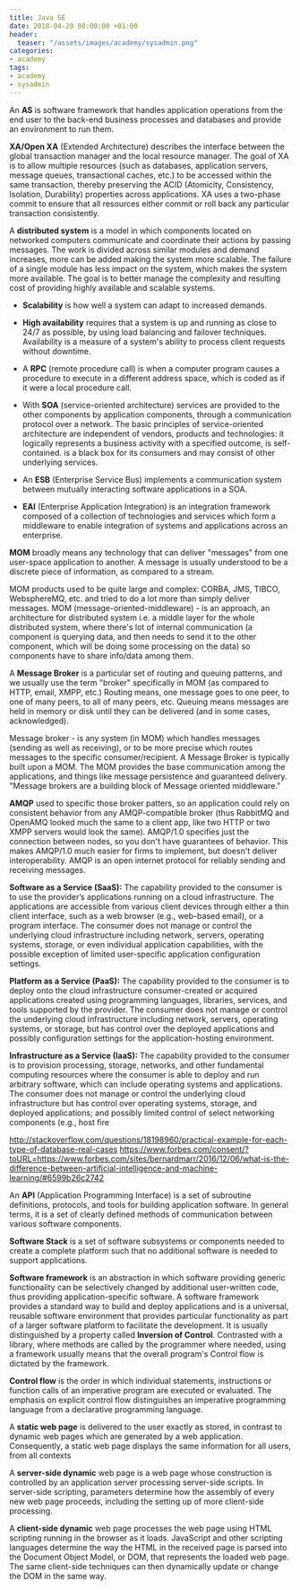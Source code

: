 ```yaml
---
title: Java SE
date: 2018-04-20 00:00:00 +01:00
header:
  teaser: "/assets/images/academy/sysadmin.png"
categories:
- academy
tags:
- academy
- sysadmin
---
```




An **AS** is software framework that handles application operations from the end user to the back-end business processes and databases and provide an environment to run them.

**XA/Open XA** (Extended Architecture) describes the interface between the global transaction manager and the local resource manager. The goal of XA is to allow multiple resources (such as databases, application servers, message queues, transactional caches, etc.) to be accessed within the same transaction, thereby preserving the ACID (Atomicity, Consistency, Isolation, Durability) properties across applications. XA uses a two-phase commit to ensure that all resources either commit or roll back any particular transaction consistently.

A **distributed system** is a model in which components located on networked computers communicate and coordinate their actions by passing messages. The work is divided across similar modules and demand increases, more can be added making the system more scalable. The failure of a single module has less impact on the system, which makes the system more available. The goal is to better manage the complexity and resulting cost of providing highly available and scalable systems.
  * **Scalability** is how well a system can adapt to increased demands.
  * **High availability** requires that a system is up and running as close to 24/7 as possible, by using load balancing and failover techniques. Availability is a measure of a system's ability to process client requests without downtime.

* A **RPC** (remote procedure call) is when a computer program causes a procedure  to execute in a different address space, which is coded as if it were a local procedure call.

* With **SOA** (service-oriented architecture) services are provided to the other components by application components, through a communication protocol over a network. The basic principles of service-oriented architecture are independent of vendors, products and technologies: it logically represents a business activity with a specified outcome, is self-contained. is a black box for its consumers and may consist of other underlying services.

* An **ESB** (Enterprise Service Bus) implements a communication system between mutually interacting software applications in a SOA.

* **EAI** (Enterprise Application Integration) is an integration framework composed of a collection of technologies and services which form a middleware to enable integration of systems and applications across an enterprise.

**MOM** broadly means any technology that can deliver "messages" from one user-space application to another. A message is usually understood to be a discrete piece of information, as compared to a stream.

MOM products used to be quite large and complex: CORBA, JMS, TIBCO, WebsphereMQ, etc. and tried to do a lot more than simply deliver messages.
MOM (message-oriented-middleware) - is an approach, an architecture for distributed system i.e. a middle layer for the whole distributed system, where there's lot of internal communication (a component is querying data, and then needs to send it to the other component, which will be doing some processing on the data) so components have to share info/data among them.

A **Message Broker** is a particular set of routing and queuing patterns, and we usually use the term "broker" specifically in MOM (as compared to HTTP, email, XMPP, etc.) Routing means, one message goes to one peer, to one of many peers, to all of many peers, etc. Queuing means messages are held in memory or disk until they can be delivered (and in some cases, acknowledged).

Message broker - is any system (in MOM) which handles messages (sending as well as receiving), or to be more precise which routes messages to the specific consumer/recipient. A Message Broker is typically built upon a MOM. The MOM provides the base communication among the applications, and things like message persistence and guaranteed delivery. "Message brokers are a building block of Message oriented middleware."

**AMQP** used to specific those broker patters, so an application could rely on consistent behavior from any AMQP-compatible broker (thus RabbitMQ and OpenAMQ looked much the same to a client app, like two HTTP or two XMPP servers would look the same). AMQP/1.0 specifies just the connection between nodes, so you don't have guarantees of behavior. This makes AMQP/1.0 much easier for firms to implement, but doesn't deliver interoperability.
AMQP is an open internet protocol for reliably sending and receiving messages.

**Software as a Service (SaaS):** The capability provided to the consumer is to use the provider’s applications running on a cloud infrastructure. The applications are accessible from various client devices through either a thin client interface, such as a web browser (e.g., web-based email), or a program interface. The consumer does not manage or control the underlying cloud infrastructure including network, servers, operating systems, storage, or even individual application capabilities, with the possible exception of limited user-specific application configuration settings.

**Platform as a Service (PaaS):** The capability provided to the consumer is to deploy onto the cloud infrastructure consumer-created or acquired applications created using programming languages, libraries, services, and tools supported by the provider. The consumer does not manage or control the underlying cloud infrastructure including network, servers, operating systems, or storage, but has control over the deployed applications and possibly configuration settings for the application-hosting environment.

**Infrastructure as a Service (IaaS):** The capability provided to the consumer is to provision processing, storage, networks, and other fundamental computing resources where the consumer is able to deploy and run arbitrary software, which can include operating systems and applications. The consumer does not manage or control the underlying cloud infrastructure but has control over operating systems, storage, and deployed applications; and possibly limited control of select networking components (e.g., host fire



http://stackoverflow.com/questions/18198960/practical-example-for-each-type-of-database-real-cases
https://www.forbes.com/consent/?toURL=https://www.forbes.com/sites/bernardmarr/2016/12/06/what-is-the-difference-between-artificial-intelligence-and-machine-learning/#6599b26c2742

An **API** (Application Programming Interface) is a set of subroutine definitions, protocols, and tools for building application software. In general terms, it is a set of clearly defined methods of communication between various software components.

**Software Stack** is a set of software subsystems or components needed to create a complete platform such that no additional software is needed to support applications.

**Software framework** is an abstraction in which software providing generic functionality can be selectively changed by additional user-written code, thus providing application-specific software. A software framework provides a standard way to build and deploy applications and is a universal, reusable software environment that provides particular functionality as part of a larger software platform to facilitate the development.
It is usually distinguished by a property called **Inversion of Control**. Contrasted with a library, where methods are called by the programmer where needed, using a framework usually means that the overall program's Control flow is dictated by the framework.

**Control flow** is the order in which individual statements, instructions or function calls of an imperative program are executed or evaluated. The emphasis on explicit control flow distinguishes an imperative programming language from a declarative programming language.

A **static web page** is delivered to the user exactly as stored, in contrast to dynamic web pages which are generated by a web application.
Consequently, a static web page displays the same information for all users, from all contexts

A **server-side dynamic** web page is a web page whose construction is controlled by an application server processing server-side scripts. In server-side scripting, parameters determine how the assembly of every new web page proceeds, including the setting up of more client-side processing.

A **client-side dynamic** web page processes the web page using HTML scripting running in the browser as it loads. JavaScript and other scripting languages determine the way the HTML in the received page is parsed into the Document Object Model, or DOM, that represents the loaded web page. The same client-side techniques can then dynamically update or change the DOM in the same way.
